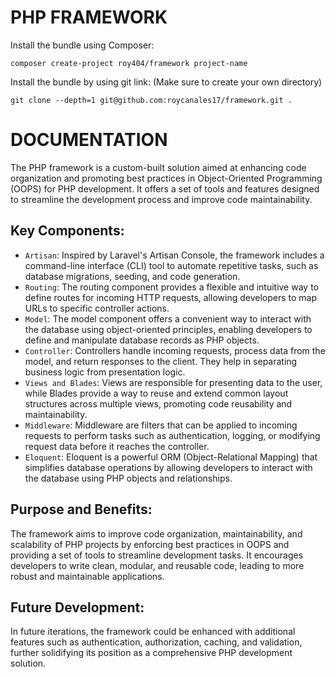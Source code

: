 # PHP FRAMEWORK

Install the bundle using Composer:

```
composer create-project roy404/framework project-name
```

Install the bundle by using git link: (Make sure to create your own directory)

```
git clone --depth=1 git@github.com:roycanales17/framework.git .
```

# DOCUMENTATION

The PHP framework is a custom-built solution aimed at enhancing code organization and promoting best practices in Object-Oriented Programming (OOPS) for PHP development. It offers a set of tools and features designed to streamline the development process and improve code maintainability.

## Key Components:

- `Artisan`:  Inspired by Laravel's Artisan Console, the framework includes a command-line interface (CLI) tool to automate repetitive tasks, such as database migrations, seeding, and code generation.
- `Routing`: The routing component provides a flexible and intuitive way to define routes for incoming HTTP requests, allowing developers to map URLs to specific controller actions.
- `Model`: The model component offers a convenient way to interact with the database using object-oriented principles, enabling developers to define and manipulate database records as PHP objects.
- `Controller`: Controllers handle incoming requests, process data from the model, and return responses to the client. They help in separating business logic from presentation logic.
- `Views and Blades`: Views are responsible for presenting data to the user, while Blades provide a way to reuse and extend common layout structures across multiple views, promoting code reusability and maintainability.
- `Middleware`: Middleware are filters that can be applied to incoming requests to perform tasks such as authentication, logging, or modifying request data before it reaches the controller.
- `Eloquent`: Eloquent is a powerful ORM (Object-Relational Mapping) that simplifies database operations by allowing developers to interact with the database using PHP objects and relationships.

## Purpose and Benefits:

The framework aims to improve code organization, maintainability, and scalability of PHP projects by enforcing best practices in OOPS and providing a set of tools to streamline development tasks. It encourages developers to write clean, modular, and reusable code, leading to more robust and maintainable applications.

## Future Development:

In future iterations, the framework could be enhanced with additional features such as authentication, authorization, caching, and validation, further solidifying its position as a comprehensive PHP development solution.
